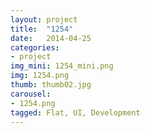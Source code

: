 ```yaml
---
layout: project
title:  "1254"
date:   2014-04-25
categories:
- project
img_mini: 1254_mini.png
img: 1254.png
thumb: thumb02.jpg
carousel:
- 1254.png
tagged: Flat, UI, Development
---
```

